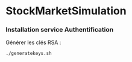 # StockMarketSimulation

### Installation service Authentification
Générer les clés RSA :
```cmd
./generatekeys.sh
```